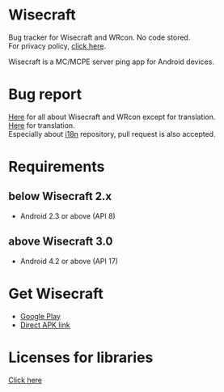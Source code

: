 # Wisecraft
Bug tracker for Wisecraft and WRcon. No code stored.    
For privacy policy, [click here](https://gist.github.com/nao20010128nao/8cb7af3841603d12da8a67277ac568b2).    
    
Wisecraft is a MC/MCPE server ping app for Android devices.   

# Bug report
[Here](https://github.com/nao20010128nao/Wisecraft/issues/new) for all about Wisecraft and WRcon except for translation.     
[Here](https://github.com/nao20010128nao/Wisecraft-Multilanguage/issues/new) for translation.    
Especially about [i18n](https://github.com/nao20010128nao/Wisecraft-Multilanguage) repository, pull request is also accepted.     

# Requirements
## below Wisecraft 2.x
- Android 2.3 or above (API 8)

## above Wisecraft 3.0
- Android 4.2 or above (API 17)

# Get Wisecraft
- [Google Play](https://play.google.com/store/apps/details?id=com.nao20010128nao.Wisecraft)
- [Direct APK link](https://nao20010128no.github.io/distribution/w/i/Wisecraft.apk)

# Licenses for libraries
[Click here](https://github.com/nao20010128nao/Wisecraft/blob/master/OPEN_SOURCE_LICENSES.md)
